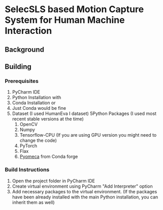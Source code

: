 # SelecSLS based Motion Capture System for Human Machine Interaction
## Background
## Building
### Prerequisites
1. PyCharm IDE
2. Python Installation with
3. Conda Installation or
4. Just Conda would be fine
5. Dataset (I used HumanEva I dataset)
5Python Packages (I used most recent stable versions at the time)
   1. OpenCV
   2. Numpy
   3. Tensorflow-CPU (If you are using GPU version you might need to change the code)
   4. PyTorch
   5. Flax
   6. [Pyomeca](https://github.com/pyomeca) from Conda forge
### Build Instructions
1. Open the project folder in PyCharm IDE
2. Create virtual environment using PyCharm "Add Interpreter" option
3. Add necessary packages to the virtual environment. (If the packages have been already installed with the main Python installation, you can inherit them as well)